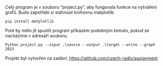 Celý program je v souboru “project.py“, aby fungovala funkce na vytváření grafů. Bude zapotřebí si stáhnout knihovnu matplotlib

    pip install matplotlib

Poté by mělo jít spustit program příkazem podobným tomuto, pokud se nacházíme v adresáři souboru.

    Python project.py --input .\source --output .\target --write --graph 2023






Projekt byl vytvořen na zadání: https://github.com/czech-radio/assignment

